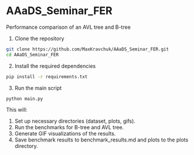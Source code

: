 # AAaDS_Seminar_FER
Performance comparison of an AVL tree and B-tree

1. Clone the repository
```sh
git clone https://github.com/MaxKravchuk/AAaDS_Seminar_FER.git
cd AAaDS_Seminar_FER
```

2. Install the required dependencies
```sh
pip install -r requirements.txt
```

3. Run the main script
```sh
python main.py
```

This will:
1. Set up necessary directories (dataset, plots, gifs).
2. Run the benchmarks for B-tree and AVL tree.
3. Generate GIF visualizations of the results.
4. Save benchmark results to benchmark_results.md and plots to the plots directory.
